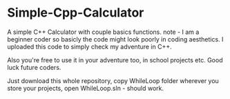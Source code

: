 # Simple-Cpp-Calculator
 A simple C++ Calculator with couple basics functions.
 note - I am a beginner coder so basicly the code might look poorly in coding aesthetics.
 I uploaded this code to simply check my adventure in C++.

 Also you're free to use it in your adventure too, in school projects etc.
 Good luck future coders.

Just download this whole repository, copy WhileLoop folder wherever you store your projects, open WhileLoop.sln - should work.

